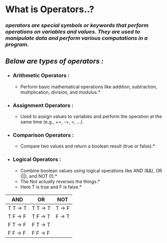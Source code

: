 # What is Operators..?
### *operators are special symbols or keywords that perform operations on variables and values. They are used to manipulate data and perform various computations in a program.*
## *Below are types of operators :*

- ### Arithmetic Operators :
  * Perform basic mathematical operations like addition, subtraction, multiplication, division, and modulus.*


- ### Assignment Operators :
  * Used to assign values to variables and perform the operation at the same time (e.g., +=, -=, *=, ...).*

    
- ### Comparison Operators :
  * Compare two values and return a boolean result (true or false).*

- ### Logical Operators :
  * Combine boolean values using logical operations like AND (&&), OR (||), and NOT (!).*
  * The Not actually reverses the things.*
  * Here T is true and F is false.*


|   AND    |    OR    |    NOT   |
|----------|----------|----------|
| T T -> T | T T -> T |  T -> F  |
| T F -> F | T F -> T |  F -> T  |
| F T -> F | F T -> T |
| F F -> F | F F -> F |
